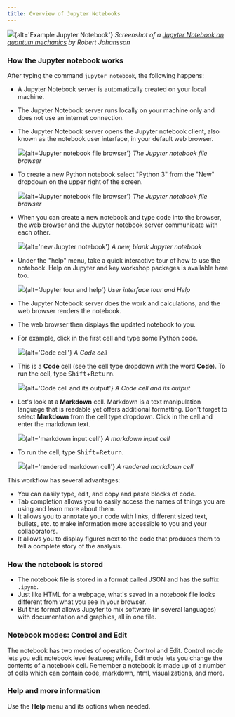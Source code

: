 ```yaml
---
title: Overview of Jupyter Notebooks
---
```


![](fig/00_0_jupyter_notebook_example.jpg){alt='Example Jupyter Notebook'}
*Screenshot of a [Jupyter Notebook on quantum mechanics](https://github.com/jrjohansson/qutip-lectures) by Robert Johansson*

### How the Jupyter notebook works

After typing the command `jupyter notebook`, the following happens:

- A Jupyter Notebook server is automatically created on your local machine.

- The Jupyter Notebook server runs locally on your machine only and does not
  use an internet connection.

- The Jupyter Notebook server opens the Jupyter notebook client, also known
  as the notebook user interface, in your default web browser.
  
  ![](fig/00_1_jupyter_file_browser.png){alt='Jupyter notebook file browser'}
  *The Jupyter notebook file browser*

- To create a new Python notebook select "Python 3" from the "New" dropdown on the upper
  right of the screen.
  
  ![](fig/00_2_jupyter_new_notebook.png){alt='Jupyter notebook file browser'}
  *The Jupyter notebook file browser*

- When you can create a new notebook and type code into the browser, the web
  browser and the Jupyter notebook server communicate with each other.
  
  ![](fig/00_3_jupyter_blank_notebook.png){alt='new Jupyter notebook'}
  *A new, blank Jupyter notebook*

- Under the "help" menu, take a quick interactive tour of how to
  use the notebook. Help on Jupyter and key workshop packages is
  available here too.
  
  ![](fig/00_4_jupyter_tour_help.png){alt='Jupyter tour and help'}
  *User interface tour and Help*

- The Jupyter Notebook server does the work and calculations, and the web
  browser renders the notebook.

- The web browser then displays the updated notebook to you.

- For example, click in the first cell and type some Python code.
  
  ![](fig/00_5_jupyter_code_before.png){alt='Code cell'}
  *A Code cell*

- This is a **Code** cell (see the cell type dropdown with the word **Code**).
  To run the cell, type <kbd>Shift</kbd>\+<kbd>Return</kbd>.
  
  ![](fig/00_6_jupyter_code_after.png){alt='Code cell and its output'}
  *A Code cell and its output*

- Let's look at a **Markdown** cell. Markdown is a text manipulation
  language that is readable yet offers additional formatting. Don't forget
  to select **Markdown** from the cell type dropdown. Click in the cell and
  enter the markdown text.
  
  ![](fig/00_7_jupyter_markdown_before.png){alt='markdown input cell'}
  *A markdown input cell*

- To run the cell, type <kbd>Shift</kbd>\+<kbd>Return</kbd>.
  
  ![](fig/00_8_jupyter_markdown_after.png){alt='rendered markdown cell'}
  *A rendered markdown cell*

This workflow has several advantages:

- You can easily type, edit, and copy and paste blocks of code.
- Tab completion allows you to easily access the names of things you are using
  and learn more about them.
- It allows you to annotate your code with links, different sized text,
  bullets, etc. to make information more accessible to you and your
  collaborators.
- It allows you to display figures next to the code that produces them
  to tell a complete story of the analysis.

### How the notebook is stored

- The notebook file is stored in a format called JSON and has the suffix
  `.ipynb`.
- Just like HTML for a webpage, what's saved in a notebook file looks
  different from what you see in your browser.
- But this format allows Jupyter to mix software (in several languages) with
  documentation and graphics, all in one file.

### Notebook modes: Control and Edit

The notebook has two modes of operation: Control and Edit. Control mode lets
you edit notebook level features; while, Edit mode lets you change the
contents of a notebook cell. Remember a notebook is made up of a number of
cells which can contain code, markdown, html, visualizations, and more.

### Help and more information

Use the **Help** menu and its options when needed.


